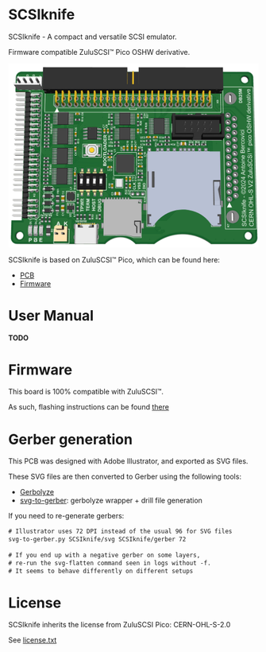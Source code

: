 # SCSIknife

SCSIknife - A compact and versatile SCSI emulator.

Firmware compatible ZuluSCSI™ Pico OSHW derivative.

<img width="600px" src="images/scsiknifeboard.jpg" />

SCSIknife is based on ZuluSCSI™ Pico, which can be found here:
* [PCB](https://github.com/ZuluSCSI/ZuluSCSI-Pico-OSHW)
* [Firmware](http://github.com/ZuluSCSI/ZuluSCSI-firmware)

# User Manual

**TODO**

# Firmware

This board is 100% compatible with ZuluSCSI™.

As such, flashing instructions can be found [there](https://github.com/ZuluSCSI/ZuluSCSI-firmware?tab=readme-ov-file#programming--bootloader)

# Gerber generation

This PCB was designed with Adobe Illustrator, and exported as SVG files.

These SVG files are then converted to Gerber using the following tools:
* [Gerbolyze](https://github.com/jaseg/gerbolyze)
* [svg-to-gerber](https://github.com/Altomare/svg-to-gerber): gerbolyze wrapper + drill file generation

If you need to re-generate gerbers:
```shell
# Illustrator uses 72 DPI instead of the usual 96 for SVG files
svg-to-gerber.py SCSIknife/svg SCSIknife/gerber 72

# If you end up with a negative gerber on some layers, 
# re-run the svg-flatten command seen in logs without -f.
# It seems to behave differently on different setups
```

# License

SCSIknife inherits the license from ZuluSCSI Pico: CERN-OHL-S-2.0

See [license.txt](license.txt)
